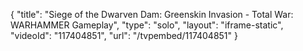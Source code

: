 {
    "title": "Siege of the Dwarven Dam: Greenskin Invasion - Total War: WARHAMMER Gameplay",
    "type": "solo",
    "layout": "iframe-static",
    "videoId": "117404851",
    "url": "\/tvpembed\/117404851"
}